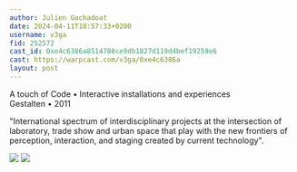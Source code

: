 ```yaml
---
author: Julien Gachadoat
date: 2024-04-11T18:57:33+0200
username: v3ga
fid: 252572
cast_id: 0xe4c6386a8514788ce9db1827d119d4bef19259e6
cast: https://warpcast.com/v3ga/0xe4c6386a
layout: post
---
```

A touch of Code • Interactive installations and experiences  
Gestalten • 2011   
  
"International spectrum of interdisciplinary projects at the intersection of laboratory, trade show and urban space that play with the new frontiers of perception, interaction, and staging created by current technology".  

![](https://imagedelivery.net/BXluQx4ige9GuW0Ia56BHw/9b0201a2-1658-4e38-9470-bacd2565b000/original)
![](https://imagedelivery.net/BXluQx4ige9GuW0Ia56BHw/8b4bcbd6-1f9b-4854-a057-6b018addda00/original)